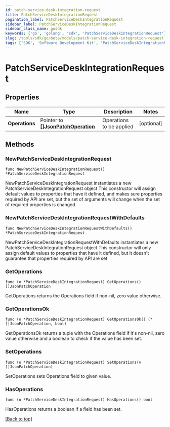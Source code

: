 ```yaml
---
id: patch-service-desk-integration-request
title: PatchServiceDeskIntegrationRequest
pagination_label: PatchServiceDeskIntegrationRequest
sidebar_label: PatchServiceDeskIntegrationRequest
sidebar_class_name: gosdk
keywords: ['go', 'golang', 'sdk', 'PatchServiceDeskIntegrationRequest'] 
slug: /tools/sdk/go/beta/models/patch-service-desk-integration-request
tags: ['SDK', 'Software Development Kit', 'PatchServiceDeskIntegrationRequest']
---
```


# PatchServiceDeskIntegrationRequest

## Properties

Name | Type | Description | Notes
------------ | ------------- | ------------- | -------------
**Operations** |  Pointer to [**[]JsonPatchOperation**](json-patch-operation) | Operations to be applied | [optional] 

## Methods

### NewPatchServiceDeskIntegrationRequest

`func NewPatchServiceDeskIntegrationRequest() *PatchServiceDeskIntegrationRequest`

NewPatchServiceDeskIntegrationRequest instantiates a new PatchServiceDeskIntegrationRequest object
This constructor will assign default values to properties that have it defined,
and makes sure properties required by API are set, but the set of arguments
will change when the set of required properties is changed

### NewPatchServiceDeskIntegrationRequestWithDefaults

`func NewPatchServiceDeskIntegrationRequestWithDefaults() *PatchServiceDeskIntegrationRequest`

NewPatchServiceDeskIntegrationRequestWithDefaults instantiates a new PatchServiceDeskIntegrationRequest object
This constructor will only assign default values to properties that have it defined,
but it doesn't guarantee that properties required by API are set

### GetOperations

`func (o *PatchServiceDeskIntegrationRequest) GetOperations() []JsonPatchOperation`

GetOperations returns the Operations field if non-nil, zero value otherwise.

### GetOperationsOk

`func (o *PatchServiceDeskIntegrationRequest) GetOperationsOk() (*[]JsonPatchOperation, bool)`

GetOperationsOk returns a tuple with the Operations field if it's non-nil, zero value otherwise
and a boolean to check if the value has been set.

### SetOperations

`func (o *PatchServiceDeskIntegrationRequest) SetOperations(v []JsonPatchOperation)`

SetOperations sets Operations field to given value.

### HasOperations

`func (o *PatchServiceDeskIntegrationRequest) HasOperations() bool`

HasOperations returns a boolean if a field has been set.


[[Back to top]](#) 


